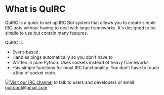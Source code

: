 # What is QuIRC
QuIRC is a quick to set up IRC Bot system that allows you to create simple IRC bots
without having to deal with large frameworks. It's designed to be simple to use but contain many features.

QuIRC is

* Event-based.
* Handles pings automatically so you don't have to
* Written in pure Python. Uses sockets instead of heavy frameworks.
* Has simple functions for most IRC functionality. You don't have to touch a
  line of socket code.

[![Visit our IRC channel](https://kiwiirc.com/buttons/chat.freenode.net/#quirc.png)](https://kiwiirc.com/client/chat.freenode.net/?nick=quirc?##quirc) to talk to users and developers or email quircbot@gmail.com

